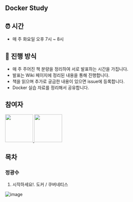 ## Docker Study

## ⏰ 시간
- 매 주 화요일 오후 7시 ~ 8시

## 📝 진행 방식
- 매 주 주어진 책 분량을 정리하여 서로 발표하는 시간을 가집니다.
- 발표는 Wiki 페이지에 정리된 내용을 통해 진행합니다.
- 책을 읽으며 추가로 궁금한 내용이 있으면 issue에 등록합니다.
- Docker 실습 자료를 정리해서 공유합니다.



## 참여자

<a href="https://github.com/Vespucci95">
    <img src="https://avatars.githubusercontent.com/u/67309021?v=4" width="90">
</a>
<a href="https://github.com/wkdtpzld">
    <img src="https://avatars.githubusercontent.com/u/87063105?v=4" width="90">
</a>


## 목차

### 정광수

1. 시작하세요!. 도커 / 쿠버네티스

![image](https://github.com/YDP-SPLOUNGE-CLUB/docker-study/assets/87063105/2042c453-1aee-41aa-982d-2474904499e7)
